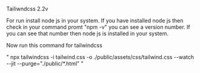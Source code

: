 Tailiwndcss 2.2v

For run install node js in your system. If you have installed node js then check in your command promt "npm -v" you can see a version number. If you can see that number then node js is installed in your system.

Now run this command for tailwindcss

" npx tailwindcss -i tailwind.css -o ./public/assets/css/tailwind.css --watch --jit --purge="./public/\*.html" "
